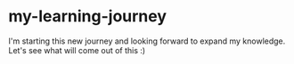 # my-learning-journey
I'm starting this new journey and looking forward to expand my knowledge. Let's see what will come out of this :)
